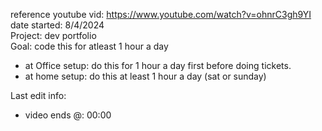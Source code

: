 <!-- https://docs.github.com/en/get-started/writing-on-github/getting-started-with-writing-and-formatting-on-github/basic-writing-and-formatting-syntax */ 
      ^basic formatting of .md file -->

reference youtube vid: https://www.youtube.com/watch?v=ohnrC3gh9YI <br>
date started: 8/4/2024 <br>
Project: dev portfolio <br>
Goal: code this for atleast 1 hour a day
  - at Office setup: do this for 1 hour a day first before doing tickets.
  - at home setup: do this at least 1 hour a day (sat or sunday)

Last edit info:
  - video ends @: 00:00 

